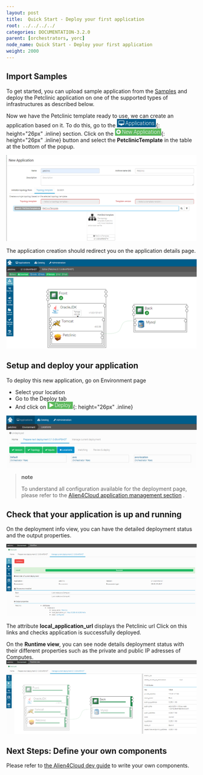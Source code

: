 ```yaml
---
layout: post
title:  Quick Start - Deploy your first application
root: ../../../../
categories: DOCUMENTATION-3.2.0
parent: [orchestrators, yorc]
node_name: Quick Start - Deploy your first application
weight: 2000
---
```


## Import Samples

To get started, you can upload sample application from the [Samples](https://github.com/alien4cloud/samples) and deploy the Petclinic application on one of the supported types of infrastructures as described below.

Now we have the Petclinic template ready to use, we can create an application based on it. To do this, go to the ![applications](../../../../images/3.2.0/yorc/application-btn.png){: height="26px" .inline} section. Click on the ![new application](../../../../images/3.2.0/yorc/new-application-btn.png){: height="26px" .inline} button and select the **PetclinicTemplate** in the table at the bottom of the popup.

![Create Application](../../../../images/3.2.0/yorc/new-welcome-app.png)

The application creation should redirect you on the application details page. 

![Welcome Application topology](../../../../images/3.2.0/yorc/welcome-app-topo.png)

## Setup and deploy your application

To deploy this new application, go on Environment page

- Select your location
- Go to the Deploy tab
- And click on ![deploy button](../../../../images/3.2.0/yorc/app-deploy-btn.png){: height="26px" .inline}

![Select a location](../../../../images/3.2.0/yorc/app-location.png)

> **note**
>
> To understand all configuration available for the deployment page, please refer to the
> [Alien4Cloud application management section](/#/documentation/3.0.0/user_guide/application_management.html) .
>

## Check that your application is up and running


On the deployment info view, you can have the detailed deployment status and the output properties. 

![Application Deployment info](../../../../images/3.2.0/yorc/app-info-deployment.png)

The attribute **local_application_url** displays the Petclinic url
Click on this links and checks application is successfully deployed.

On the **Runtime view**, you can see node details deployment status with their different properties such as the private and public IP adresses of Computes.
![Application runtime view](../../../../images/3.2.0/yorc/app-runtime-view.png)


## Next Steps: Define your own components

Please refer to [the Alien4Cloud dev guide](#/documentation/3.0.0/devops_guide/dev_ops_guide.html) to write your own components.

